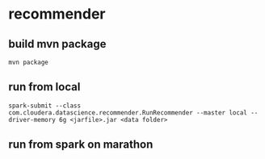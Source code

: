 # recommender

## build mvn package
```
mvn package
```

## run from local
```
spark-submit --class com.cloudera.datascience.recommender.RunRecommender --master local --driver-memory 6g <jarfile>.jar <data folder>
```

## run from spark on marathon
